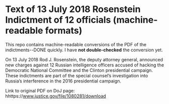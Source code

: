 # Text of 13 July 2018 Rosenstein Indictment of 12 officials (machine-readable formats)
This repo contains machine-readable conversions of the PDF of the indictments--DONE quickly. I have **not double-checked** the conversion yet.

On 13 July 2018 Rod J. Rosenstein, the deputy attorney general, announced new charges against 12 Russian intelligence officers
accused of hacking the Democratic National Committee and the Clinton presidential campaign. These indictments are part of the special counsel’s investigation into Russia’s interference in the 2016 presidential campaign.

Link to original PDF on DoJ page: hhttps://www.justice.gov/file/1080281/download
